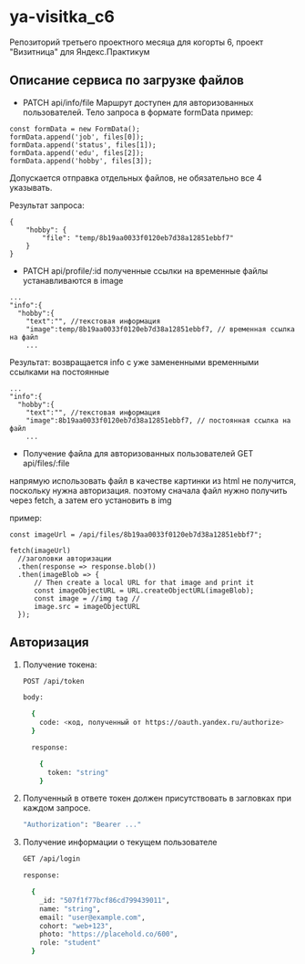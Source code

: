 # ya-visitka_c6
Репозиторий третьего проектного месяца для когорты 6, проект "Визитница" для Яндекс.Практикум

## Описание сервиса по загрузке файлов

- PATCH api/info/file
   Маршрут доступен для авторизованных пользователей. Тело запроса в формате formData
   пример:

```
const formData = new FormData();
formData.append('job', files[0]);
formData.append('status', files[1]);
formData.append('edu', files[2]);
formData.append('hobby', files[3]);
```

Допускается отправка отдельных файлов, не обязательно все 4 указывать.

Результат запроса:

```
{
    "hobby": {
        "file": "temp/8b19aa0033f0120eb7d38a12851ebbf7"
    }
}
```

- PATCH api/profile/:id
   полученные ссылки на временные файлы устанавливаются в image

```
...
"info":{
  "hobby":{
    "text":"", //текстовая информация
    "image":temp/8b19aa0033f0120eb7d38a12851ebbf7, // временная ссылка на файл
    ...
```

Результат:
возвращается info с уже замененными временными ссылками на постоянные

```
...
"info":{
  "hobby":{
    "text":"", //текстовая информация
    "image":8b19aa0033f0120eb7d38a12851ebbf7, // постоянная ссылка на файл
    ...
```

- Получение файла для авторизованных пользователей GET api/files/:file

напрямую использовать файл в качестве картинки из html не получится, поскольку нужна авторизация. поэтому сначала файл нужно получить через fetch, а затем его установить в img

пример:
```
const imageUrl = /api/files/8b19aa0033f0120eb7d38a12851ebbf7";

fetch(imageUrl)
  //заголовки авторизации
  .then(response => response.blob())
  .then(imageBlob => {
      // Then create a local URL for that image and print it 
      const imageObjectURL = URL.createObjectURL(imageBlob);
      const image = //img tag //
      image.src = imageObjectURL
  });
```

## Авторизация

1. Получение токена:

    ```bash
    POST /api/token

    body:

      {
        code: <код, полученный от https://oauth.yandex.ru/authorize>
      }
    ```

    ```bash
      response:

        {
          token: "string"
        }
    ```

2. Полученный в ответе токен должен присутствовать в загловках при каждом запросе.

    ```bash
    "Authorization": "Bearer ..."
    ```

3. Получение информации о текущем пользователе

    ```bash
    GET /api/login
    ```

    ```bash
    response:

      {
        _id: "507f1f77bcf86cd799439011",
        name: "string",
        email: "user@example.com",
        cohort: "web+123",
        photo: "https://placehold.co/600",
        role: "student"
      }
    ```

